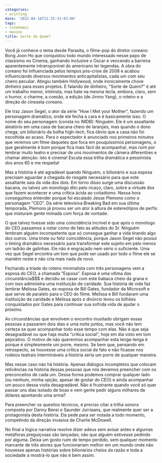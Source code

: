 ```yaml
---
categories:
- writting
date: '2022-04-18T21:35:33-03:00'
tags:
- cinemaqui
- movies
title: Sorte de Quem?
---
```


Você já conhece o tema desde Parasita, o filme-pop do diretor coreano Bong Joon Ho que conquistou todo mundo interessado nesse papo de classismo no Cinema, ganhando inclusive o Oscar e vencendo a barreira aparentemente intransponível do americano ler legendas. A obra do coreano foi influenciada pelos tempos pós-crise de 2008 e acabou influenciando diversos movimentos anticapitalistas, cada um com seu cheiro peculiar. Atingiu também Hollywood, onde ironicamente chove dinheiro para esses projetos. E falando de dinheiro, "Sorte de Quem?" é até um trabalho menor, intimista, mas bate na mesma tecla, embora, claro, sem o humor, o charme, a coesão, a edição (de Jinmo Yang), o roteiro e a direção do cineasta coreano.

Ele traz Jason Segel, o ator da série "How I Met your Mother", fazendo um personagem dramático, onde ele fecha a cara e é basicamente isso. O nome do seu personagem (consta no IMDB): Ninguém. Ele é um assaltante aleatório em uma casa de bacana cheio de laranjais, mas quando o dono chega, um bilionário da bolha high-tech, fica óbvio que a casa não foi escolhida ao acaso. Para o espectador é anunciado nos primeiros minutos que veremos um filme daqueles que foca em pouquíssimos personagens, o que geralmente é bom porque fica mais fácil de acompanhar, mas ruim por lembrar muito teatro e precisar de uns movimentos de câmera diferentões e chamar atenção: isto é cinema! Escuta essa trilha dramática e pessimista dos anos 60 e me respeita!

Mas a história é até agradável quando Ninguém, o bilionário e sua esposa precisam aguardar a chegada do resgate necessário para que este assaltante saia da vida dos dois. Em torno disso surge uma discussão bacana, ou talvez um monólogo dito pelo ricaço, claro, sobre a virtude dos que fazem acontecer e uma crítica ácida ao coitadismo. Nessa hora conseguimos entender porque foi escalado Jesse Plemons como o personagem "CEO". Da série televisiva Breaking Bad em sua última temporada, Plemons já provou ser um ator à altura de estereótipos de perfis que misturam gente mimada com força de vontade.

O que talvez tivesse sido uma coincidência incrível é que após o monólogo do CEO passamos a notar como de fato as atitudes do Sr. Ninguém lembram alguém incompetente que só consegue ganhar a vida tirando algo dos outros. Uma triste ou feliz coincidência, porque Jason Segel não possui o timing dramático necessário para transformar este sujeito em pelo menos um ladrão de galinhas. Ele não é engraçado nem sério o suficiente. Uma vez que Segel encontra um tom que pode ser usado por todo o filme ele se mantém neste e não cria mais nada de novo.

Fechando a tríade do roteiro minimalista com três personagens vem a esposa do CEO, a chamada "Esposa". Esposa é uma vítima das circunstância$$$ e decidiu se casar com este babaca cheio da grana e com isso administra uma instituição de caridade. Sua história de vida faz lembrar Melissa Gates, ex-esposa de Bill Gates, fundador da Microsoft e que serve de paralelo para o CEO do filme. Melissa e Bill fundaram uma instituição de caridade e Melissa após o divórcio levou os bilhões conquistados por Gates para continuar sua sofrida vida de ajudar o próximo.

As circunstâncias que envolvem o encontro inusitado obrigam essas pessoas a passarem dois dias e uma noite juntos, mas você não tem certeza se quer acompanhar todo esse tempo com elas. Não é que seja desagradável ou que haja muita "crítica social", hoje em dia visto em tom pejorativo. O motivo de não querermos acompanhar esta lenga-lenga é porque é simplesmente um porre, mesmo. Se bem que, pensando em retrospecto, se houvesse uma crítica social de fato e não ficasse nos rodeios teatrais intermináveis a história seria um porre de qualquer maneira.

Mas nesse caso não há história. Apenas diálogos incompletos que colocam reticências na história dessas pessoas que nós devemos preencher com os preconceitos de cada um. Dessa forma podemos comprar qualquer lado (ou nenhum, minha opção, apesar de gostar do CEO) e ainda acompanhar um pouco dessa visita desagradável. Não é frustrante quando você só quer passar uns dias isolado de boas e vem gente pedir alguns milhares de dólares apontando uma arma?

Para preencher os quesitos técnicos, é preciso citar a trilha sonora composta por Danny Bensi e Saunder Jurriaans, que realmente quer ser a protagonista desta história. Ela pede para ser notada a todo momento, competindo da direção invasiva de Charlie McDowell.

No final a lógica narrativa resolve dizer adeus sem avisar antes e algumas metáforas preguiçosas são lançadas; não que alguém estivesse pedindo por alguma. Deixa um gosto ruim de tempo perdido, sem qualquer momento marcante de três atores que funcionariam melhor em um mundo onde não houvesse apenas histórias sobre bilionários cheios da razão e toda a sociedade a mostrá-lo que não é bem assim.